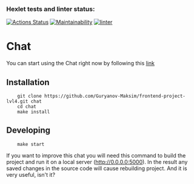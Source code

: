 ### Hexlet tests and linter status:
[![Actions Status](https://github.com/Guryanov-Maksim/frontend-project-lvl4/workflows/hexlet-check/badge.svg)](https://github.com/Guryanov-Maksim/frontend-project-lvl4/actions)
[![Maintainability](https://api.codeclimate.com/v1/badges/c993d8b513cb9f52b0eb/maintainability)](https://codeclimate.com/github/Guryanov-Maksim/frontend-project-lvl4/maintainability)
[![linter](https://github.com/Guryanov-Maksim/frontend-project-lvl4/actions/workflows/linter.js.yml/badge.svg)](https://github.com/Guryanov-Maksim/frontend-project-lvl4/actions/workflows/linter.js.yml)

# Chat
You can start using the Chat right now by following this [link](https://damp-bayou-70934.herokuapp.com/)

## Installation
        git clone https://github.com/Guryanov-Maksim/frontend-project-lvl4.git chat
        cd chat
        make install

## Developing
        make start

If you want to improve this chat you will need this command to build the project and run it on a local server (http://0.0.0.0:5000). In the result any saved changes in the source code will cause rebuilding project. And it is very useful, isn't it?
